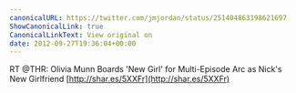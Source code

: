 ```yaml
---
canonicalURL: https://twitter.com/jmjordan/status/251404863198621697
ShowCanonicalLink: true
CanonicalLinkText: View original on
date: 2012-09-27T19:36:04+00:00
---
```

RT @THR: Olivia Munn Boards 'New Girl' for Multi-Episode Arc as Nick's New Girlfriend [http://shar.es/5XXFr](http://shar.es/5XXFr)